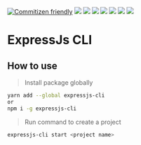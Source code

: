 [![Commitizen friendly](https://img.shields.io/badge/commitizen-friendly-brightgreen.svg)](http://commitizen.github.io/cz-cli/)
![](https://img.shields.io/github/last-commit/vitordelfino/expressjs-cli/master)
![](https://img.shields.io/github/issues/vitordelfino/expressjs-cli/master)
![](https://img.shields.io/github/issues-raw/vitordelfino/expressjs-cli/master)
![](https://img.shields.io/github/downloads/vitordelfino/expressjs-cli/total)
![](https://img.shields.io/npm/v/expressjs-cli)
![](https://img.shields.io/node/v/expressjs-cli)
![](https://img.shields.io/github/package-json/keywords/vitordelfino/expressjs-cli)

# ExpressJs CLI

## How to use

> Install package globally

```bash
yarn add --global expressjs-cli
or
npm i -g expressjs-cli
```

> Run command to create a project

```bash
expressjs-cli start <project name>
```

